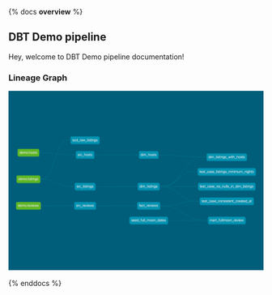 {% docs __overview__ %}

## DBT Demo pipeline

Hey, welcome to DBT Demo pipeline documentation!

### Lineage Graph

![input schema](assets/dbt-dag.png)

{% enddocs %}